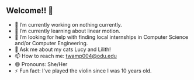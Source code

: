 ## Welcome!! 👋

- 🔭 I’m currently working on nothing currently.
- 🌱 I’m currently learning about linear motion.
- 🤔 I’m looking for help with finding local internships in Computer Science and/or Computer Engineering.
- 💬 Ask me about my cats Lucy and Lilith! 
- 📫 How to reach me: twamp004@odu.edu
- 😄 Pronouns: She/Her
- ⚡ Fun fact: I've played the violin since I was 10 years old.
